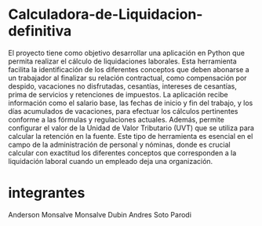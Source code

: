 # Calculadora-de-Liquidacion-definitiva

El proyecto tiene como objetivo desarrollar una aplicación en Python que permita realizar el cálculo de liquidaciones laborales. Esta herramienta facilita la identificación de los diferentes conceptos que deben abonarse a un trabajador al finalizar su relación contractual, como compensación por despido, vacaciones no disfrutadas, cesantías, intereses de cesantías, prima de servicios y retenciones de impuestos. La aplicación recibe información como el salario base, las fechas de inicio y fin del trabajo, y los días acumulados de vacaciones, para efectuar los cálculos pertinentes conforme a las fórmulas y regulaciones actuales. Además, permite configurar el valor de la Unidad de Valor Tributario (UVT) que se utiliza para calcular la retención en la fuente. Este tipo de herramienta es esencial en el campo de la administración de personal y nóminas, donde es crucial calcular con exactitud los diferentes conceptos que corresponden a la liquidación laboral cuando un empleado deja una organización.

# integrantes
Anderson Monsalve Monsalve
Dubin Andres Soto Parodi
